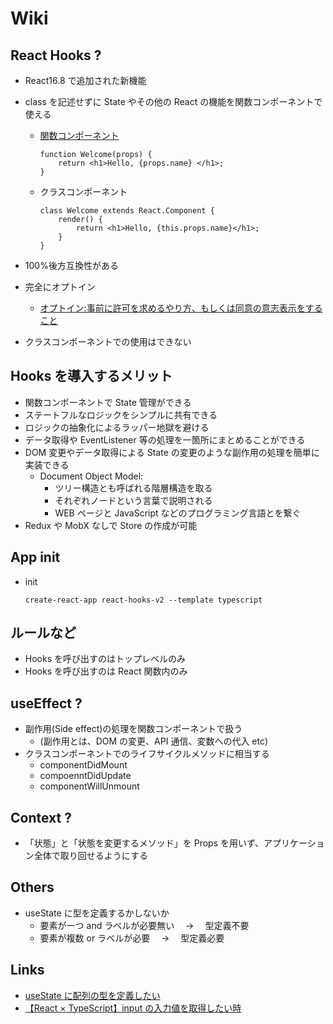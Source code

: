 # Wiki

## React Hooks ?

- React16.8 で追加された新機能
- class を記述せずに State やその他の React の機能を関数コンポーネントで使える

  - [関数コンポーネント](https://qiita.com/shane/items/b936550820de9a88ad60)

    ```
    function Welcome(props) {
        return <h1>Hello, {props.name} </h1>;
    }
    ```

  - クラスコンポーネント
    ```
    class Welcome extends React.Component {
        render() {
            return <h1>Hello, {this.props.name}</h1>;
        }
    }
    ```

- 100%後方互換性がある
- 完全にオプトイン
  - [オプトイン:事前に許可を求めるやり方、もしくは同意の意志表示をすること](https://wa3.i-3-i.info/word12519.html)
- クラスコンポーネントでの使用はできない

## Hooks を導入するメリット

- 関数コンポーネントで State 管理ができる
- ステートフルなロジックをシンプルに共有できる
- ロジックの抽象化によるラッパー地獄を避ける
- データ取得や EventListener 等の処理を一箇所にまとめることができる
- DOM 変更やデータ取得による State の変更のような副作用の処理を簡単に実装できる
  - Document Object Model:
    - ツリー構造とも呼ばれる階層構造を取る
    - それぞれノードという言葉で説明される
    - WEB ページと JavaScript などのプログラミング言語とを繋ぐ
- Redux や MobX なしで Store の作成が可能

## App init

- init
  ```
  create-react-app react-hooks-v2 --template typescript
  ```

## ルールなど

- Hooks を呼び出すのはトップレベルのみ
- Hooks を呼び出すのは React 関数内のみ

## useEffect ?

- 副作用(Side effect)の処理を関数コンポーネントで扱う
  - (副作用とは、DOM の変更、API 通信、変数への代入 etc)
- クラスコンポーネントでのライフサイクルメソッドに相当する
  - componentDidMount
  - compoenntDidUpdate
  - componentWillUnmount

## Context ?

- 「状態」と「状態を変更するメソッド」を Props を用いず、アプリケーション全体で取り回せるようにする

## Others

- useState に型を定義するかしないか
  - 要素が一つ and ラベルが必要無い　 → 　型定義不要
  - 要素が複数 or ラベルが必要　 → 　型定義必要

## Links

- [useState に配列の型を定義したい](https://qiita.com/macotok/items/6fdce8b90bef97588538#%E3%83%91%E3%82%BF%E3%83%BC%E3%83%B32)
- [【React × TypeScript】input の入力値を取得したい時](https://awesome-linus.com/2019/12/29/react-typescript-get-input-value/)
